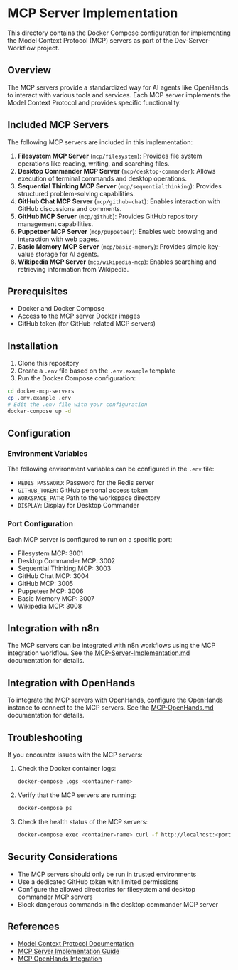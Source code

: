 # MCP Server Implementation

This directory contains the Docker Compose configuration for implementing the Model Context Protocol (MCP) servers as part of the Dev-Server-Workflow project.

## Overview

The MCP servers provide a standardized way for AI agents like OpenHands to interact with various tools and services. Each MCP server implements the Model Context Protocol and provides specific functionality.

## Included MCP Servers

The following MCP servers are included in this implementation:

1. **Filesystem MCP Server** (`mcp/filesystem`): Provides file system operations like reading, writing, and searching files.
2. **Desktop Commander MCP Server** (`mcp/desktop-commander`): Allows execution of terminal commands and desktop operations.
3. **Sequential Thinking MCP Server** (`mcp/sequentialthinking`): Provides structured problem-solving capabilities.
4. **GitHub Chat MCP Server** (`mcp/github-chat`): Enables interaction with GitHub discussions and comments.
5. **GitHub MCP Server** (`mcp/github`): Provides GitHub repository management capabilities.
6. **Puppeteer MCP Server** (`mcp/puppeteer`): Enables web browsing and interaction with web pages.
7. **Basic Memory MCP Server** (`mcp/basic-memory`): Provides simple key-value storage for AI agents.
8. **Wikipedia MCP Server** (`mcp/wikipedia-mcp`): Enables searching and retrieving information from Wikipedia.

## Prerequisites

- Docker and Docker Compose
- Access to the MCP server Docker images
- GitHub token (for GitHub-related MCP servers)

## Installation

1. Clone this repository
2. Create a `.env` file based on the `.env.example` template
3. Run the Docker Compose configuration:

```bash
cd docker-mcp-servers
cp .env.example .env
# Edit the .env file with your configuration
docker-compose up -d
```

## Configuration

### Environment Variables

The following environment variables can be configured in the `.env` file:

- `REDIS_PASSWORD`: Password for the Redis server
- `GITHUB_TOKEN`: GitHub personal access token
- `WORKSPACE_PATH`: Path to the workspace directory
- `DISPLAY`: Display for Desktop Commander

### Port Configuration

Each MCP server is configured to run on a specific port:

- Filesystem MCP: 3001
- Desktop Commander MCP: 3002
- Sequential Thinking MCP: 3003
- GitHub Chat MCP: 3004
- GitHub MCP: 3005
- Puppeteer MCP: 3006
- Basic Memory MCP: 3007
- Wikipedia MCP: 3008

## Integration with n8n

The MCP servers can be integrated with n8n workflows using the MCP integration workflow. See the [MCP-Server-Implementation.md](../docs/docs/Dev-Server-Workflow/MCP-Server-Implementation.md) documentation for details.

## Integration with OpenHands

To integrate the MCP servers with OpenHands, configure the OpenHands instance to connect to the MCP servers. See the [MCP-OpenHands.md](../docs/docs/Dev-Server-Workflow/MCP-OpenHands.md) documentation for details.

## Troubleshooting

If you encounter issues with the MCP servers:

1. Check the Docker container logs:
   ```bash
   docker-compose logs <container-name>
   ```

2. Verify that the MCP servers are running:
   ```bash
   docker-compose ps
   ```

3. Check the health status of the MCP servers:
   ```bash
   docker-compose exec <container-name> curl -f http://localhost:<port>/health
   ```

## Security Considerations

- The MCP servers should only be run in trusted environments
- Use a dedicated GitHub token with limited permissions
- Configure the allowed directories for filesystem and desktop commander MCP servers
- Block dangerous commands in the desktop commander MCP server

## References

- [Model Context Protocol Documentation](https://github.com/modelcontextprotocol/protocol)
- [MCP Server Implementation Guide](../docs/docs/Dev-Server-Workflow/MCP-Server-Implementation.md)
- [MCP OpenHands Integration](../docs/docs/Dev-Server-Workflow/MCP-OpenHands.md)